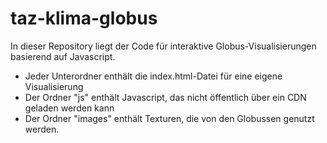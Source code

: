# taz-klima-globus

In dieser Repository liegt der Code für interaktive Globus-Visualisierungen basierend auf Javascript.
  - Jeder Unterordner enthält die index.html-Datei für eine eigene Visualisierung
  - Der Ordner "js" enthält Javascript, das nicht öffentlich über ein CDN geladen werden kann
  - Der Ordner "images" enthält Texturen, die von den Globussen genutzt werden.
